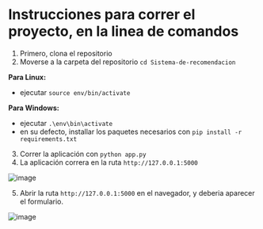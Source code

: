 # Instrucciones para correr el proyecto, en la linea de comandos
1. Primero, clona el repositorio
2. Moverse a la carpeta del repositorio ```cd Sistema-de-recomendacion```
   
**Para Linux:**
   - ejecutar ```source env/bin/activate```
  
**Para Windows:**
  - ejecutar ```.\env\bin\activate```
  - en su defecto, installar los paquetes necesarios con ```pip install -r requirements.txt```

3. Correr la aplicación con ```python app.py```
4. La aplicación correra en la ruta ```http://127.0.0.1:5000```

![image](https://github.com/Heigz/Sistema-de-recomendacion/assets/88741499/cccec4e9-4701-4ffc-9652-480136bed007)

5. Abrir la ruta ```http://127.0.0.1:5000``` en el navegador, y deberia aparecer el formulario.

![image](https://github.com/Heigz/Sistema-de-recomendacion/assets/88741499/4a0c5376-2dfa-4f29-a219-6394fde08858)
